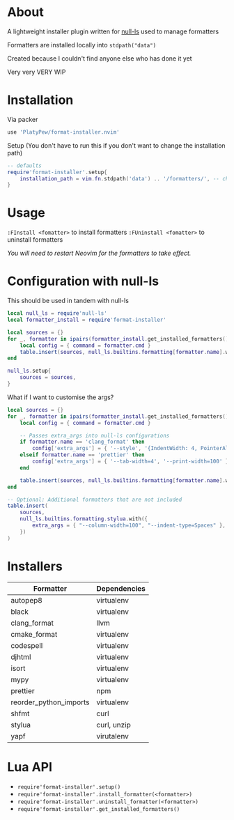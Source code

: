 # About

A lightweight installer plugin written for [null-ls](https://github.com/jose-elias-alvarez/null-ls.nvim) used to manage formatters

Formatters are installed locally into `stdpath("data")`

Created because I couldn't find anyone else who has done it yet

Very very VERY WIP

# Installation

Via packer

```lua
use 'PlatyPew/format-installer.nvim'
```

Setup (You don't have to run this if you don't want to change the installation path)

```lua
-- defaults
require'format-installer'.setup{
    installation_path = vim.fn.stdpath('data') .. '/formatters/', -- change path to suit your needs
}
```

# Usage

`:FInstall <fomatter>` to install formatters
`:FUninstall <fomatter>` to uninstall formatters

_You will need to restart Neovim for the formatters to take effect._

# Configuration with null-ls

This should be used in tandem with null-ls

```lua
local null_ls = require'null-ls'
local formatter_install = require'format-installer'

local sources = {}
for _, formatter in ipairs(formatter_install.get_installed_formatters()) do
    local config = { command = formatter.cmd }
    table.insert(sources, null_ls.builtins.formatting[formatter.name].with(config))
end

null_ls.setup{
    sources = sources,
}
```

What if I want to customise the args?

```lua
local sources = {}
for _, formatter in ipairs(formatter_install.get_installed_formatters()) do
    local config = { command = formatter.cmd }

    -- Passes extra_args into null-ls configurations
    if formatter.name == 'clang_format' then
        config['extra_args'] = { '--style', '{IndentWidth: 4, PointerAlignment: Left, ColumnLimit: 100}' }
    elseif formatter.name == 'prettier' then
        config['extra_args'] = { '--tab-width=4', '--print-width=100' }
    end

    table.insert(sources, null_ls.builtins.formatting[formatter.name].with(config))
end

-- Optional: Additional formatters that are not included
table.insert(
    sources,
    null_ls.builtins.formatting.stylua.with({
        extra_args = { "--column-width=100", "--indent-type=Spaces" },
    })
)
```

# Installers

| Formatter              | Dependencies |
| ---------------------- | ------------ |
| autopep8               | virtualenv   |
| black                  | virtualenv   |
| clang_format           | llvm         |
| cmake_format           | virtualenv   |
| codespell              | virtualenv   |
| djhtml                 | virtualenv   |
| isort                  | virtualenv   |
| mypy                   | virtualenv   |
| prettier               | npm          |
| reorder_python_imports | virtualenv   |
| shfmt                  | curl         |
| stylua                 | curl, unzip  |
| yapf                   | virutalenv   |

# Lua API

-   `require'format-installer'.setup()`
-   `require'format-installer'.install_formatter(<formatter>)`
-   `require'format-installer'.uninstall_formatter(<formatter>)`
-   `require'format-installer'.get_installed_formatters()`
